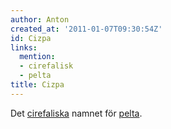 ```yaml
---
author: Anton
created_at: '2011-01-07T09:30:54Z'
id: Cizpa
links:
  mention:
  - cirefalisk
  - pelta
title: Cizpa
---
```


Det [cirefaliska] namnet för [pelta].

  [cirefaliska]: cirefalisk
  [pelta]: pelta
